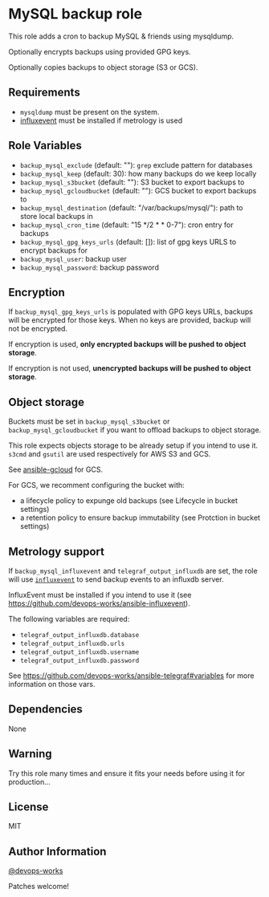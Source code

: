 # MySQL backup role

This role adds a cron to backup MySQL & friends using mysqldump.

Optionally encrypts backups using provided GPG keys.

Optionally copies backups to object storage (S3 or GCS).

## Requirements

- `mysqldump` must be present on the system.
- [influxevent](https://github.com/devops-works/ansible-influxevent) must be
  installed if metrology is used 

## Role Variables

- `backup_mysql_exclude` (default: ""): `grep` exclude pattern for databases
- `backup_mysql_keep` (default: 30): how many backups do we keep locally
- `backup_mysql_s3bucket` (default: ""): S3 bucket to export backups to
- `backup_mysql_gcloudbucket` (default: ""): GCS bucket to export backups to
- `backup_mysql_destination` (default: "/var/backups/mysql/"): path to store
  local backups in
- `backup_mysql_cron_time` (default: "15 */2 * * 0-7"): cron entry for
  backups
- `backup_mysql_gpg_keys_urls` (default: []): list of gpg keys URLS to
  encrypt backups for
- `backup_mysql_user`: backup user
- `backup_mysql_password`: backup password

## Encryption

If `backup_mysql_gpg_keys_urls` is populated with GPG keys URLs, backups will
be encrypted for those keys. When no keys are provided, backup will not be
encrypted.

If encryption is used, **only encrypted backups will be pushed to object
storage**.

If encryption is not used, **unencrypted backups will be pushed to object
storage**.

## Object storage

Buckets must be set in `backup_mysql_s3bucket` or `backup_mysql_gcloudbucket`
if you want to offload backups to object storage.

This role expects objects storage to be already setup if you intend to use it.
`s3cmd` and `gsutil` are used respectively for AWS S3 and GCS.

See [ansible-gcloud](https://github.com/devops-works/ansible-gcloud) for GCS.

For GCS, we recomment configuring the bucket with:

- a lifecycle policy to expunge old backups (see Lifecycle in bucket settings)
- a retention policy to ensure backup immutability (see Protction in bucket
  settings)

## Metrology support

If `backup_mysql_influxevent` and `telegraf_output_influxdb` are set, the role
will use [`influxevent`](https://gitlab.com/devopsworks/tools/influxevent) to
send backup events to an influxdb server.

InfluxEvent must be installed if you intend to use it (see
https://github.com/devops-works/ansible-influxevent).

The following variables are required:

- `telegraf_output_influxdb.database`
- `telegraf_output_influxdb.urls`
- `telegraf_output_influxdb.username`
- `telegraf_output_influxdb.password`

See https://github.com/devops-works/ansible-telegraf#variables for more
information on those vars.

## Dependencies

None

## Warning

Try this role many times and ensure it fits your needs before using it for
production...

## License

MIT

## Author Information

[@devops-works](https://github.com/devops-works)

Patches welcome!
